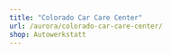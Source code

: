 ```yaml
---
title: "Colorado Car Care Center"
url: /aurora/colorado-car-care-center/
shop: Autowerkstatt
---
```

